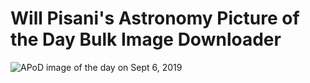# Will Pisani's Astronomy Picture of the Day Bulk Image Downloader

![APoD image of the day on Sept 6, 2019](/Images/Chandrafirstlight_0_1024.jpg "APoD image of the day on Sept 6, 2019")

